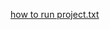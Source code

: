 [how to run project.txt](https://github.com/user-attachments/files/19617208/how.to.run.project.txt)
